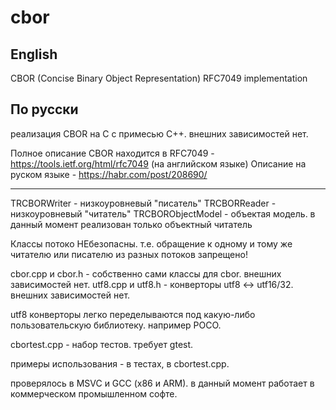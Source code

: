 # cbor

## English

CBOR (Concise Binary Object Representation) RFC7049 implementation

## По русски

реализация CBOR на C с примесью С++. внешних зависимостей нет.

Полное описание CBOR находится в RFC7049 - https://tools.ietf.org/html/rfc7049 (на английском языке)
Описание на руском языке - https://habr.com/post/208690/

--------------------------------------------------------------------------------------------------------

TRCBORWriter - низкоуровневый "писатель"
TRCBORReader - низкоуровневый "читатель"
TRCBORObjectModel - объектая модель. в данный момент реализован только объектный читатель

Классы потоко НЕбезопасны. т.е. обращение к одному и тому же читателю или писателю из разных потоков запрещено!

cbor.cpp и cbor.h - собственно сами классы для cbor. внешних зависимостей нет.
utf8.cpp и utf8.h - конверторы utf8 <-> utf16/32. внешних зависимостей нет.

utf8 конверторы легко переделываются под какую-либо пользовательскую библиотеку. например POCO.

cbortest.cpp - набор тестов. требует gtest.

примеры использования - в тестах, в cbortest.cpp.

проверялось в MSVC и GCC (x86 и ARM). в данный момент работает в коммерческом промышленном софте.

